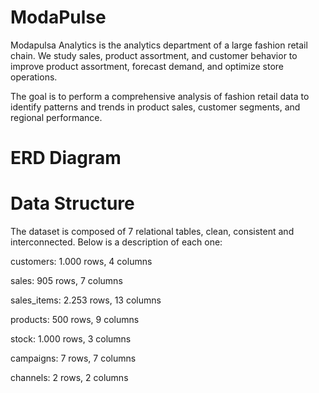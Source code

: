 # ModaPulse
Modapulsa Analytics is the analytics department of a large fashion retail chain. We study sales, product assortment, and customer behavior to improve product assortment, forecast demand, and optimize store operations.

The goal is to perform a comprehensive analysis of fashion retail data to identify patterns and trends in product sales, customer segments, and regional performance.

# ERD Diagram

# Data Structure
The dataset is composed of 7 relational tables, clean, consistent and interconnected. Below is a description of each one:

customers: 1.000 rows, 4 columns

sales: 905 rows, 7 columns

sales_items: 2.253 rows, 13 columns

products: 500 rows, 9 columns

stock: 1.000 rows, 3 columns

campaigns: 7 rows, 7 columns

channels: 2 rows, 2 columns
